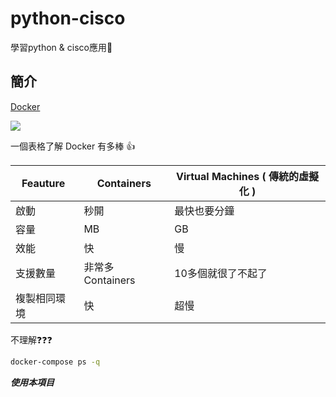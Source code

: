 # python-cisco
學習python & cisco應用📝
## 簡介
[Docker](https://www.docker.com/)

![](https://i.imgur.com/gDcSwcs.png)

一個表格了解 Docker 有多棒 :+1:

Feauture  | Containers   |  Virtual Machines ( 傳統的虛擬化 )
--      | ----------    | ----------
 啟動   | 秒開 | 最快也要分鐘
 容量 | MB        | GB
 效能 | 快        | 慢
 支援數量 | 非常多 Containers  | 10多個就很了不起了
 複製相同環境 | 快 | 超慢

不理解:question::question::question:

```cmd
docker-compose ps -q
```

***使用本項目***
